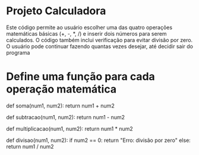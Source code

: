 # Projeto Calculadora

Este código permite ao usuário escolher uma das quatro operações matemáticas básicas (+, -, *, /) e inserir dois números para serem calculados. O código também inclui verificação para evitar divisão por zero. O usuário pode continuar fazendo quantas vezes desejar, até decidir sair do programa

# Define uma função para cada operação matemática

def soma(num1, num2):
    return num1 + num2

def subtracao(num1, num2):
    return num1 - num2

def multiplicacao(num1, num2):
    return num1 * num2

def divisao(num1, num2):
    if num2 == 0:
        return "Erro: divisão por zero"
    else:
        return num1 / num2
